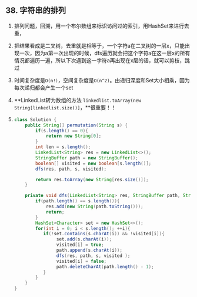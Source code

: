 ## 38. 字符串的排列

1. 排列问题，回溯，用一个布尔数组来标识访问过的索引，用HashSet来进行去重，

2. 把结果看成是二叉树，去重就是相等于，一个字符a在二叉树的一层x，只能出现一次，因为a第一次出现的时候，dfs遍历就会把这个字符a在这一层x的所有情况都遍历一遍，所以下次遇到这一字符a再出现在x层的话，就可以剪枝，跳过

3. 时间复杂度是`O(n!）`，空间复杂度是`O(n^2)`。由递归深度和Set大小相乘，因为每次递归都会产生一个set

4. **LinkedList转为数组的方法 `linkedlist.toArray(new String[linkedlist.size()]`，**很重要！！

5. ```java
   class Solution {
       public String[] permutation(String s) {
           if(s.length() == 0){
               return new String[0];
           }
           int len = s.length();
           LinkedList<String> res = new LinkedList<>();
           StringBuffer path = new StringBuffer();
           boolean[] visited = new boolean[s.length()];
           dfs(res, path, s, visited);
   
           return res.toArray(new String[res.size()]);
       }
   
       private void dfs(LinkedList<String> res, StringBuffer path, String s, boolean[] visited){
           if(path.length() == s.length()){
               res.add(new String(path.toString()));
               return;
           }
           HashSet<Character> set = new HashSet<>();
           for(int i = 0; i < s.length(); ++i){
              if(!set.contains(s.charAt(i)) && !visited[i]){
                   set.add(s.charAt(i));
                   visited[i] = true;
                   path.append(s.charAt(i));
                   dfs(res, path, s, visited );
                   visited[i] = false;
                   path.deleteCharAt(path.length() - 1);
              }
           }
       }
   }
   ```

   